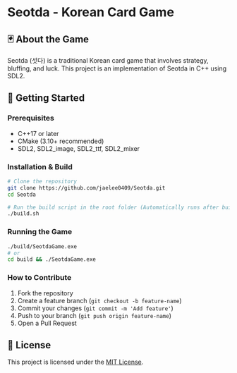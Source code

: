# Seotda - Korean Card Game

## 🃏 About the Game
Seotda (섯다) is a traditional Korean card game that involves strategy, bluffing, and luck. This project is an implementation of Seotda in C++ using SDL2.

## 🚀 Getting Started
### Prerequisites
- C++17 or later
- CMake (3.10+ recommended)
- SDL2, SDL2_image, SDL2_ttf, SDL2_mixer

### Installation & Build
```sh
# Clone the repository
git clone https://github.com/jaelee0409/Seotda.git
cd Seotda

# Run the build script in the root folder (Automatically runs after building)
./build.sh
```

### Running the Game
```sh
./build/SeotdaGame.exe
# or
cd build && ./SeotdaGame.exe
```

### How to Contribute
1. Fork the repository
2. Create a feature branch (`git checkout -b feature-name`)
3. Commit your changes (`git commit -m 'Add feature'`)
4. Push to your branch (`git push origin feature-name`)
5. Open a Pull Request

## 📝 License
This project is licensed under the [MIT License](LICENSE).

